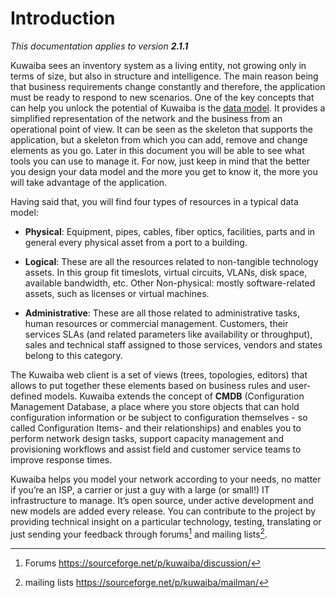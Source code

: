# Introduction

*This documentation applies to version **2.1.1***

Kuwaiba sees an inventory system as a living entity, not growing only in terms of size, but also in structure and intelligence. The main reason being that business requirements change constantly and therefore, the application must be ready to respond to new scenarios. One of the key concepts that can help you unlock the potential of Kuwaiba is the [data model](./dmman/index.html). It provides a simplified representation of the network and the business from an operational point of view. It can be seen as the skeleton that supports the application, but a skeleton from which you can add, remove and change elements as you go. Later in this document you will be able to see what tools you can use to manage it. For now, just keep in mind that the better you design your data model and the more you get to know it, the more you will take advantage of the application.

Having said that, you will find four types of resources in a typical data model:

* **Physical**: Equipment, pipes, cables, fiber optics, facilities, parts and in general every physical asset from a port to a building.

* **Logical**: These are all the resources related to non-tangible technology assets. In this group fit timeslots, virtual circuits, VLANs, disk space, available bandwidth, etc. Other Non-physical: mostly software-related assets, such as licenses or virtual machines.

* **Administrative**: These are all those related to administrative tasks, human resources or commercial management. Customers, their services SLAs (and related parameters like availability or throughput), sales and technical staff assigned to those services, vendors and states belong to this category.

The Kuwaiba web client is a set of views (trees, topologies, editors) that allows to put together these elements based on business rules and user-defined models. Kuwaiba extends the concept of **CMDB** (Configuration Management Database, a place where you store objects that can hold configuration information or be subject to configuration themselves - so called Configuration Items- and their relationships) and enables you to perform network design tasks, support capacity management and provisioning workflows and assist field and customer service teams to improve response times.

Kuwaiba helps you model your network according to your needs, no matter if you’re an ISP, a carrier or just a guy with a large (or small!) IT infrastructure to manage. It’s open source, under active development and new models are added every release. You can contribute to the project by providing technical insight on a particular technology, testing, translating or just sending your feedback through forums[^1] and mailing lists[^2].

[^1]: Forums https://sourceforge.net/p/kuwaiba/discussion/
[^2]: mailing lists https://sourceforge.net/p/kuwaiba/mailman/
